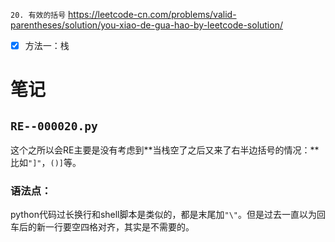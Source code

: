 
`20. 有效的括号` https://leetcode-cn.com/problems/valid-parentheses/solution/you-xiao-de-gua-hao-by-leetcode-solution/
- [x] 方法一：栈

# 笔记

## `RE--000020.py`

这个之所以会RE主要是没有考虑到**当栈空了之后又来了右半边括号的情况：**比如`"]"`，`()]`等。

### 语法点：

python代码过长换行和shell脚本是类似的，都是末尾加`"\"`。但是过去一直以为回车后的新一行要空四格对齐，其实是不需要的。

